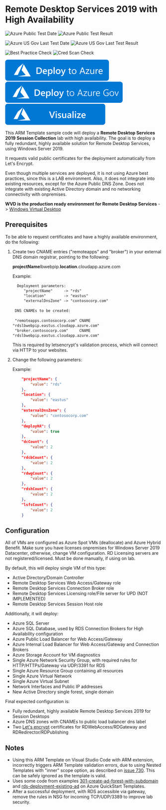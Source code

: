 # Remote Desktop Services 2019 with High Availability

![Azure Public Test Date](https://azurequickstartsservice.blob.core.windows.net/badges/101-rds-deployment-full-ha/PublicLastTestDate.svg)
![Azure Public Test Result](https://azurequickstartsservice.blob.core.windows.net/badges/101-rds-deployment-full-ha/PublicDeployment.svg)

![Azure US Gov Last Test Date](https://azurequickstartsservice.blob.core.windows.net/badges/101-rds-deployment-full-ha/FairfaxLastTestDate.svg)
![Azure US Gov Last Test Result](https://azurequickstartsservice.blob.core.windows.net/badges/101-rds-deployment-full-ha/FairfaxDeployment.svg)

![Best Practice Check](https://azurequickstartsservice.blob.core.windows.net/badges/101-rds-deployment-full-ha/BestPracticeResult.svg)
![Cred Scan Check](https://azurequickstartsservice.blob.core.windows.net/badges/101-rds-deployment-full-ha/CredScanResult.svg)

[![Deploy To Azure](https://raw.githubusercontent.com/Azure/azure-quickstart-templates/master/1-CONTRIBUTION-GUIDE/images/deploytoazure.svg?sanitize=true)](https://portal.azure.com/#create/Microsoft.Template/uri/https%3A%2F%2Fraw.githubusercontent.com%2FAzure%2Fazure-quickstart-templates%2Fmaster%2F101-rds-deployment-full-ha%2Fazuredeploy.json)
[![Deploy To Azure US Gov](https://raw.githubusercontent.com/Azure/azure-quickstart-templates/master/1-CONTRIBUTION-GUIDE/images/deploytoazuregov.svg?sanitize=true)](https://portal.azure.us/#create/Microsoft.Template/uri/https%3A%2F%2Fraw.githubusercontent.com%2FAzure%2Fazure-quickstart-templates%2Fmaster%2F101-rds-deployment-full-ha%2Fazuredeploy.json)
[![Visualize](https://raw.githubusercontent.com/Azure/azure-quickstart-templates/master/1-CONTRIBUTION-GUIDE/images/visualizebutton.svg?sanitize=true)](http://armviz.io/#/?load=https%3A%2F%2Fraw.githubusercontent.com%2FAzure%2Fazure-quickstart-templates%2Fmaster%2F101-rds-deployment-full-ha%2Fazuredeploy.json)

This ARM Template sample code will deploy a **Remote Desktop Services 2019 Session Collection** lab with high availability. The goal is to deploy a fully redundant, highly available solution for Remote Desktop Services, using Windows Server 2019.

It requests valid public certificates for the deployment automatically from Let's Encrypt.

Even though multiple services are deployed, it is not using Azure best practices, since this is a LAB environment. Also, it does not integrate into existing resources, except for the Azure Public DNS Zone. Does not integrate with existing Active Directory domain and no networking connectivity with onpremises.

**WVD is the production ready environment for Remote Desktop Services** -> [Windows Virtual Desktop](https://azure.microsoft.com/en-us/services/virtual-desktop/)

## Prerequisites

To be able to request certificates and have a highly available environment, do the following:

1. Create two CNAME entries ("remoteapps" and "broker") in your external DNS domain registrar, pointing to the following:

    **projectName**lbwebpip.**location**.cloudapp.azure.com
    
    Example:

         Deployment parameters:
            "projectName"     -> "rds"
            "location"        -> "eastus"
            "externalDnsZone" -> "contosocorp.com"
        
        DNS CNAMEs to be created:

        "remoteapps.contosocorp.com" CNAME "rdslbwebpip.eastus.cloudapp.azure.com"
        "broker.contosocorp.com"     CNAME "rdslbwebpip.eastus.cloudapp.azure.com"

    This is required by letsencrypt's validation process, which will connect via HTTP to your websites.

2. Change the following parameters:

    Example:

    ```json
        "projectName": {
            "value": "rds"
        },
        "location": {
            "value": "eastus"
        },
        "externalDnsZone": {
            "value": "contosocorp.com"
        },
        "deployHA": {
            "value": true
        },
        "dcCount": {
            "value": 2
        },
        "rdcbCount": {
            "value": 2
        },
        "rdwgCount": {
            "value": 2
        },
        "rdshCount": {
            "value": 2
        },
        "lsfsCount": {
            "value": 2
        }
    ```

## Configuration

All of VMs are configured as Azure Spot VMs (deallocate) and Azure Hybrid Benefit. Make sure you have licenses onpremises for Windows Server 2019 Datacenter, otherwise, change VM configuration. RD Licensing servers are not registered/licensed. Must be done manually, if using on lab.

By default, this will deploy single VM of this type:

- Active Directory/Domain Controller
- Remote Desktop Services Web Access/Gateway role
- Remote Desktop Services Connection Broker role
- Remote Desktop Services Licensing role/File server for UPD (NOT IMPLEMENTED)
- Remote Desktop Services Session Host role

Additionally, it will deploy:

- Azure SQL Server
- Azure SQL Database, used by RDS Connection Brokers for High Availability configuration
- Azure Public Load Balancer for Web Access/Gateway
- Azure Internal Load Balancer for Web Access/Gateway and Connection Brokers
- Azure Storage Account for VM diagnostics
- Single Azure Network Security Group, with required rules for HTTP/HTTPs/Gateway via UDP/3391 for RDS
- Single Azure Resource Group containing all resources
- Single Azure Virtual Network
- Single Azure Virtual Subnet
- Network Interfaces and Public IP addresses
- New Active Directory single forest, single domain

Final expected configuration is:

- Fully redundant, highly available Remote Desktop Services 2019 for Session Desktops
- Azure DNS zones with CNAMEs to public load balancer dns label
- Two [Let's encrypt](https://letsencrypt.org/) certificates for RDWebAccess/RDGateway and RDRedirector/RDPublishing

## Notes

- Using this ARM Template on Visual Studio Code with ARM extension, incorrectly triggers ARM Template validation errors, due to using Nested Templates with "inner" scope option, as described on [issue 730](https://github.com/microsoft/vscode-azurearmtools/issues/730). This can be safely ignored as the template is valid.
- Uses some code from examples [301-create-ad-forest-with-subdomain](https://github.com/Azure/azure-quickstart-templates/tree/master/301-create-ad-forest-with-subdomain) and [rds-deployment-existing-ad](https://github.com/Azure/azure-quickstart-templates/tree/master/rds-deployment-existing-ad) on Azure QuickStart Templates.
- After a successful deployment, with RDS accessible via gateway, remove the rules in NSG for incoming TCP/UDP/3389 to improve lab security.